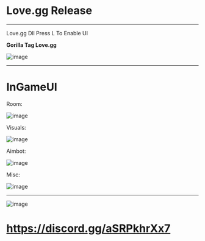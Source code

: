 # Love.gg Release
---------------------------

Love.gg Dll Press L To Enable UI



**Gorilla Tag Love.gg**


![image](https://github.com/user-attachments/assets/79a8c97b-28c4-49a9-9b33-23b461ce126f)

-----------------------------------------------------------------

# InGameUI

Room: 

![image](https://github.com/user-attachments/assets/089dc069-8583-4d3b-965c-be68d6ab65c9)


Visuals:

![image](https://github.com/user-attachments/assets/f736416a-feaa-45f3-8ecd-8284c23bbbd0)

Aimbot:

![image](https://github.com/user-attachments/assets/67b771a4-014b-4aba-ba90-cd281dedd8c8)

Misc:

![image](https://github.com/user-attachments/assets/7f54fcc8-b8b7-4dd3-9402-b0e755f112fe)


-----------------------------------------------------------------

![image](https://github.com/user-attachments/assets/dcea0d25-bc36-44c0-920c-17bba3c3b5b0)

# https://discord.gg/aSRPkhrXx7
